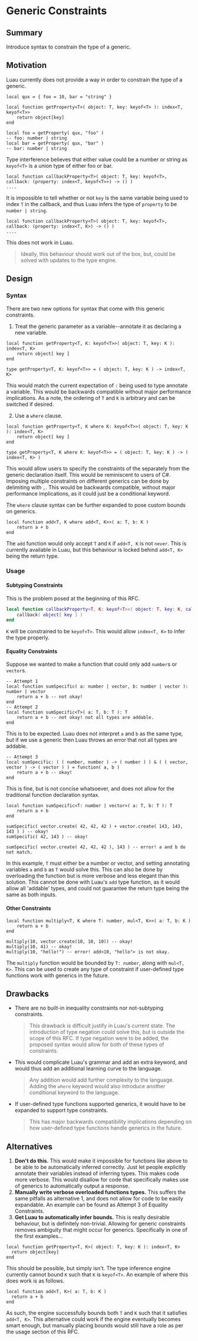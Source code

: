# Generic Constraints
## Summary
Introduce syntax to constrain the type of a generic.
## Motivation
Luau currently does not provide a way in order to constrain the type of a generic.
```luau
local qux = { foo = 10, bar = "string" }

local function getProperty<T>( object: T, key: keyof<T> ): index<T, keyof<T>>
	return object[key]
end

local foo = getProperty( qux, "foo" )
-- foo: number | string
local bar = getProperty( qux, "bar" )
-- bar: number | string
```
Type interference believes that either value could be a number or string as `keyof<T>` is a union type of either foo or bar.
```luau
local function callbackProperty<T>( object: T, key: keyof<T>, callback: (property: index<T, keyof<T>>) -> () )
....
```
It is impossible to tell whether or not `key` is the same variable being used to index `T` in the callback, and thus Luau infers the type of `property` to be `number | string`.
```luau
local function callbackProperty<T>( object: T, key: keyof<T>, callback: (property: index<T, K>) -> () )
....
```
This does not work in Luau.
> Ideally, this behaviour should work out of the box, but, could be solved with updates to the type engine.

## Design
### Syntax
There are two new options for syntax that come with this generic constraints.
1. Treat the generic parameter as a variable--annotate it as declaring a new variable.
```luau
local function getProperty<T, K: keyof<T>>( object: T, key: K ): index<T, K>
	return object[ key ]
end

type getProperty<T, K: keyof<T>> = ( object: T, key: K ) -> index<T, K>
```
This would match the current expectation of `:` being used to type annotate a variable. This would be backwards compatible without major performance implications. As a note, the ordering of `T` and `K` is arbitrary and can be switched if desired.

2. Use a `where` clause.
```luau
local function getProperty<T, K where K: keyof<T>>( object: T, key: K ): index<T, K>
	return object[ key ]
end

type getProperty<T, K where K: keyof<T>> = ( object: T, key: K ) -> ( index<T, K> )
```
This would allow users to specify the constraints of the separately from the generic declaration itself. This would be reminiscent to users of C#. Imposing multiple constraints on different generics can be done by delimiting with `,`. This would be backwards compatible, without major performance implications, as it could just be a conditional keyword. 

The `where` clause syntax can be further expanded to pose custom bounds on generics.
```luau
local function add<T, K where add<T, K>>( a: T, b: K )
	return a + b
end
```
The `add` function would only accept `T` and `K` if `add<T, K` is not `never`. This is currently available in Luau, but this behaviour is locked behind `add<T, K>` being the return type.

### Usage
#### Subtyping Constraints
This is the problem posed at the beginning of this RFC.
```lua
local function callbackProperty<T, K: keyof<T>>( object: T, key: K, callback: (property: index<T, K>) -> () )
	callback( object[ key ] )
end
```
`K` will be constrained to be `keyof<T>`. This would allow `index<T, K>` to infer the type properly.
#### Equality Constraints
Suppose we wanted to make a function that could only add `number`s or `vector`s.
```luau
-- Attempt 1
local function sumSpecific( a: number | vector, b: number | vector ): number | vector
	return a + b -- not okay!
end
-- Attempt 2
local function sumSpecific<T>( a: T, b: T ): T
	return a + b -- not okay! not all types are addable.
end
```
This is to be expected. Luau does not interpret `a` and `b` as the same type, but if we use a generic then Luau throws an error that not all types are addable.
```luau
-- Attempt 3
local sumSpecific: ( ( number, number ) -> ( number ) ) & ( ( vector, vector ) -> ( vector ) ) = function( a, b )
	return a + b -- okay!
end
```
This is fine, but is not concise whatsoever, and does not allow for the traditional function declaration syntax.
```luau
local function sumSpecific<T: number | vector>( a: T, b: T ): T
	return a + b
end

sumSpecific( vector.create( 42, 42, 42 ) + vector.create( 143, 143, 143 ) ) -- okay!
sumSpecific( 42, 143 ) -- okay!

sumSpecific( vector.create( 42, 42, 42 ), 143 ) -- error! a and b do not match.
```
In this example, `T` must either be a number or vector, and setting annotating variables `a` and `b` as `T` would solve this. This can also be done by overloading the function but is more verbose and less elegant than this solution. This cannot be done with Luau's `add` type function, as it would allow all 'addable' types, and could not guarantee the return type being the same as both inputs.

#### Other Constraints
```luau
local function multiply<T, K where T: number, mul<T, K>>( a: T, b: K )
	return a + b
end

multiply(10, vector.create(10, 10, 10)) -- okay!
multiply(10, 41) -- okay!
multiply(10, "hello!") -- error! add<10, "hello"> is not okay.
```
The `multiply` function would be bounded by `T: number`, along with `mul<T, K>`. This can be used to create any type of constraint if user-defined type functions work with generics in the future.

## Drawbacks
- There are no built-in inequality constraints nor not-subtyping constraints.
	> This drawback is difficult justify in Luau's current state. The introduction of type negation could solve this, but is outside the scope of this RFC. If type negation were to be added, the proposed syntax would allow for both of these types of constraints.
- This would complicate Luau's grammar and add an extra keyword, and would thus add an additional learning curve to the language.
	> Any addition would add further complexity to the language. Adding the `where` keyword would also introduce another conditional keyword to the language.
- If user-defined type functions supported generics, it would have to be expanded to support type constraints.
	> This has major backwards compatibility implications depending on how user-defined type functions handle generics in the future.

## Alternatives
1. **Don't do this.**
This would make it impossible for functions like above to be able to be automatically inferred correctly. Just let people explicitly annotate 
their variables instead of inferring types. This makes code more verbose. This would disallow for code that specifically makes use of generics to automatically output a response.
2. **Manually write verbose overloaded functions types.**
This suffers the same pitfalls as alternative 1, and does not allow for code to be easily expandable. An example can be found as Attempt 3 of Equality Constraints.
3. **Get Luau to automatically infer bounds.**
This is really desirable behaviour, but is definitely non-trivial. Allowing for generic constraints removes ambiguity that might occur for generics. Specifically in one of the first examples...
```luau
local function getProperty<T, K>( object: T, key: K ): index<T, K>
  return object[key]
end
```
This should be possible, but simply isn't. The type inference engine currently cannot bound `K` such that `K` is `keyof<T>`. An example of where this does work is as follows.
```luau
local function add<T, K>( a: T, b: K )
  return a + b
end
```
As such, the engine successfully bounds both `T` and `K` such that it satisfies `add<T, K>`. This alternative could work if the engine eventually becomes smart enough, but manually placing bounds would still have a role as per the usage section of this RFC.
